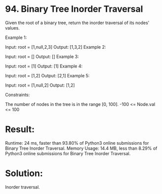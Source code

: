 # 94. Binary Tree Inorder Traversal

Given the root of a binary tree, return the inorder traversal of its nodes' values.

Example 1:

Input: root = [1,null,2,3]
Output: [1,3,2]
Example 2:

Input: root = []
Output: []
Example 3:

Input: root = [1]
Output: [1]
Example 4:

Input: root = [1,2]
Output: [2,1]
Example 5:

Input: root = [1,null,2]
Output: [1,2]

Constraints:

The number of nodes in the tree is in the range [0, 100].
-100 <= Node.val <= 100

# Result:

Runtime: 24 ms, faster than 93.80% of Python3 online submissions for Binary Tree Inorder Traversal.
Memory Usage: 14.4 MB, less than 8.29% of Python3 online submissions for Binary Tree Inorder Traversal.

# Solution:

Inorder traversal.
